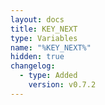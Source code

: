 ```yaml
---
layout: docs
title: KEY_NEXT
type: Variables
name: "%KEY_NEXT%"
hidden: true
changelog:
  - type: Added
    version: v0.7.2
---
```

